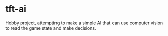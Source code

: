 # tft-ai
Hobby project, attempting to make a simple AI that can use computer vision to read the game state and make decisions.

